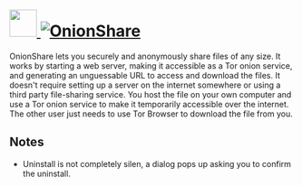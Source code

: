 # [<img src="https://cdn.rawgit.com/AdmiringWorm/chocolatey-packages/1cb8d075498e52ac85553234b1212005c53f43dc/icons/onionshare.png" height="48" width="48" /> ![OnionShare](https://img.shields.io/chocolatey/v/onionshare.svg?label=OnionShare&style=for-the-badge)](https://chocolatey.org/packages/onionshare)

OnionShare lets you securely and anonymously share files of any size. It works by starting a web server, making it accessible as a Tor onion service, and generating an unguessable URL to access and download the files. It doesn't require setting up a server on the internet somewhere or using a third party file-sharing service. You host the file on your own computer and use a Tor onion service to make it temporarily accessible over the internet. The other user just needs to use Tor Browser to download the file from you.

## Notes
- Uninstall is not completely silen, a dialog pops up asking you to confirm the uninstall.
